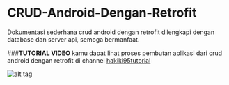# CRUD-Android-Dengan-Retrofit
Dokumentasi sederhana crud android dengan retrofit dilengkapi dengan database dan server api, semoga bermanfaat.

###**TUTORIAL VIDEO**
kamu dapat lihat proses pembutan aplikasi dari crud android dengan retrofit 
di channel [hakiki95tutorial](https://www.youtube.com/playlist?list=PL5wlq6ky5--zmaGAL9OLdJ3QV5niOt_Fe)


![alt tag](https://github.com/hakiki95/CRUD-Android-Dengan-Retrofit/blob/master/screenshot/insert.png)
